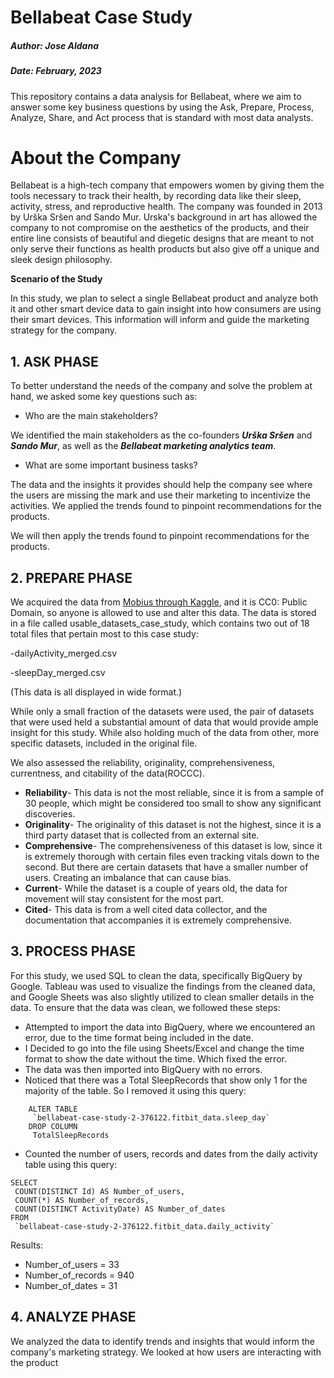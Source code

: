 # Bellabeat Case Study

##### Author: Jose Aldana

##### Date: February, 2023

This repository contains a data analysis for Bellabeat, where we aim to answer some key business questions by using the Ask, Prepare, Process, Analyze, Share, and Act process that is standard with most data analysts.

# **About the Company**

Bellabeat is a high-tech company that empowers women by giving them the tools necessary to track their health, by recording data like their sleep, activity, stress, and reproductive health. The company was founded in 2013 by Urška Sršen and Sando Mur. Urska's background in art has allowed the company to not compromise on the aesthetics of the products, and their entire line consists of beautiful and diegetic designs that are meant to not only serve their functions as health products but also give off a unique and sleek design philosophy.

**Scenario of the Study**

In this study, we plan to select a single Bellabeat product and analyze both it and other smart device data to gain insight into how consumers are using their smart devices. This information will inform and guide the marketing strategy for the company.

## 1. ASK PHASE

To better understand the needs of the company and solve the problem at hand, we asked some key questions such as:

- Who are the main stakeholders?

We identified the main stakeholders as the co-founders ___Urška Sršen___ and ___Sando Mur___, as well as the ___Bellabeat marketing analytics team___. 

- What are some important business tasks?

The data and the insights it provides should help the company see where the users are missing the mark and use their marketing to incentivize the activities. We applied the trends found to pinpoint recommendations for the products.

We will then apply the trends found to pinpoint recommendations for the products.

## 2. PREPARE PHASE

We acquired the data from [Mobius through Kaggle](https://www.kaggle.com/datasets/arashnic/fitbit), and it is CC0: Public Domain, so anyone is allowed to use and alter this data. The data is stored in a file called usable_datasets_case_study, which contains two out of 18 total files that pertain most to this case study:

-dailyActivity_merged.csv

-sleepDay_merged.csv

(This data is all displayed in wide format.)

While only a small fraction of the datasets were used, the pair of datasets that were used held a substantial amount of data that would provide ample insight for this study.  While also holding much of the data from other, more specific datasets, included in the original file.

We also assessed the reliability, originality, comprehensiveness, currentness, and citability of the data(ROCCC).

- __Reliability__- This data is not the most reliable, since it is from a sample of 30 people, which might be considered too small to show any significant discoveries.
 - __Originality__- The originality of this dataset is not the highest, since it is a third party dataset that is collected from an external site.
- __Comprehensive__- The comprehensiveness of this dataset is low, since it is extremely thorough with certain files even tracking vitals    down to the second. But there are certain datasets that have a smaller number of users.  Creating an imbalance that can cause bias.
 - __Current__- While the dataset is a couple of years old, the data for movement will stay consistent for the most part.
 - __Cited__- This data is from a well cited data collector, and the documentation that accompanies it is extremely comprehensive.

## 3. PROCESS PHASE

For this study, we used SQL to clean the data, specifically BigQuery by Google. Tableau was used to visualize the findings from the cleaned data, and Google Sheets was also slightly utilized to clean smaller details in the data. To ensure that the data was clean, we followed these steps:

- Attempted to import the data into BigQuery, where we encountered an error, due to the time format being included in the date.
- I Decided to go into the file using Sheets/Excel and change the time format to show the date without the time. Which fixed the error.
- The data was then imported into BigQuery with no errors.
- Noticed that there was a Total SleepRecords that show only 1 for the majority of the table. So I removed it using this query:
```
    ALTER TABLE
     `bellabeat-case-study-2-376122.fitbit_data.sleep_day`
    DROP COLUMN
     TotalSleepRecords
```
- Counted the number of users, records and dates from the daily activity table using this query: 
```
SELECT 
 COUNT(DISTINCT Id) AS Number_of_users,
 COUNT(*) AS Number_of_records,
 COUNT(DISTINCT ActivityDate) AS Number_of_dates
FROM
 `bellabeat-case-study-2-376122.fitbit_data.daily_activity`
```
Results:
- Number_of_users = 33
- Number_of_records = 940
- Number_of_dates = 31

## 4. ANALYZE PHASE

We analyzed the data to identify trends and insights that would inform the company's marketing strategy. We looked at how users are interacting with the product
